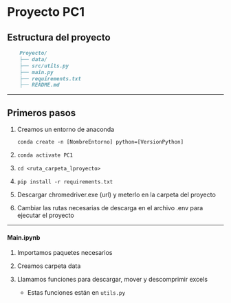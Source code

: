 # Proyecto PC1

## Estructura del proyecto
```markdown
    Proyecto/
    ├── data/
    ├── src/utils.py
    ├── main.py
    ├── requirements.txt
    ├── README.md
```

---

## Primeros pasos
1. Creamos un entorno de anaconda
    
    `conda create -n [NombreEntorno] python=[VersionPython]`


2. `conda activate PC1`
3. `cd <ruta_carpeta_lproyecto>`
4. `pip install -r requirements.txt`
5. Descargar chromedriver.exe (url) y meterlo en la carpeta del proyecto
6. Cambiar las rutas necesarias de descarga en el archivo .env para ejecutar el proyecto

---

#### Main.ipynb

1. Importamos paquetes necesarios

2. Creamos carpeta data

3. Llamamos funciones para descargar, mover y descomprimir excels
    - Estas funciones están en `utils.py`

    